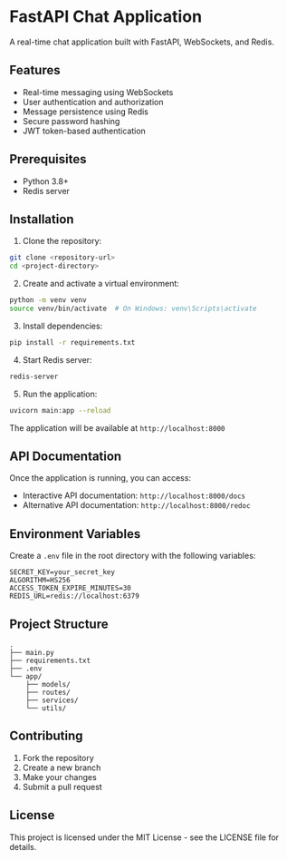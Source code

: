 # FastAPI Chat Application

A real-time chat application built with FastAPI, WebSockets, and Redis.

## Features

- Real-time messaging using WebSockets
- User authentication and authorization
- Message persistence using Redis
- Secure password hashing
- JWT token-based authentication

## Prerequisites

- Python 3.8+
- Redis server

## Installation

1. Clone the repository:

```bash
git clone <repository-url>
cd <project-directory>
```

2. Create and activate a virtual environment:

```bash
python -m venv venv
source venv/bin/activate  # On Windows: venv\Scripts\activate
```

3. Install dependencies:

```bash
pip install -r requirements.txt
```

4. Start Redis server:

```bash
redis-server
```

5. Run the application:

```bash
uvicorn main:app --reload
```

The application will be available at `http://localhost:8000`

## API Documentation

Once the application is running, you can access:

- Interactive API documentation: `http://localhost:8000/docs`
- Alternative API documentation: `http://localhost:8000/redoc`

## Environment Variables

Create a `.env` file in the root directory with the following variables:

```env
SECRET_KEY=your_secret_key
ALGORITHM=HS256
ACCESS_TOKEN_EXPIRE_MINUTES=30
REDIS_URL=redis://localhost:6379
```

## Project Structure

```
.
├── main.py
├── requirements.txt
├── .env
└── app/
    ├── models/
    ├── routes/
    ├── services/
    └── utils/
```

## Contributing

1. Fork the repository
2. Create a new branch
3. Make your changes
4. Submit a pull request

## License

This project is licensed under the MIT License - see the LICENSE file for details.
